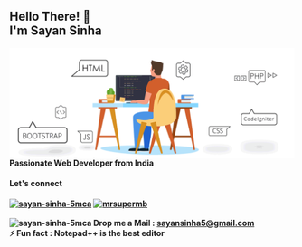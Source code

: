 <h2 align="left">Hello There! 👋 <br />I'm Sayan Sinha</h2>
<img align="right" src="images/website.gif" width="550" />

<h4 align="left">
  Passionate Web Developer from India
</h4>

<h4 align="left">
  Let's connect<br /><br />
<a href="https://linkedin.com/in/sayan-sinha-5mca" target="blank"><img align="center" src="https://cdn.jsdelivr.net/npm/simple-icons@3.0.1/icons/linkedin.svg" alt="sayan-sinha-5mca" height="30" width="40" /></a>
<a href="https://instagram.com/mrsupermb" target="blank"><img align="center" src="https://cdn.jsdelivr.net/npm/simple-icons@3.0.1/icons/instagram.svg" alt="mrsupermb" height="30" width="40" /></a>
  <br /><br />
   <img src="https://cdn.jsdelivr.net/npm/simple-icons@3.0.1/icons/gmail.svg" alt="sayan-sinha-5mca" height="14" width="20" />
 Drop me a Mail : <a href="mailto:sayansinha5@gmail.com">
  sayansinha5@gmail.com</a>
  <br />
⚡     Fun fact : Notepad++ is the best editor<br />
</h4>

